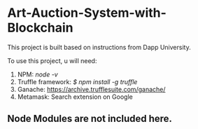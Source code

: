 # Art-Auction-System-with-Blockchain

This project is built based on instructions from Dapp University.

To use this project, u will need:
1. NPM: *node -v*
2. Truffle framework: *$ npm install -g truffle*
3. Ganache: https://archive.trufflesuite.com/ganache/
4. Metamask: Search extension on Google

## Node Modules are not included here.
